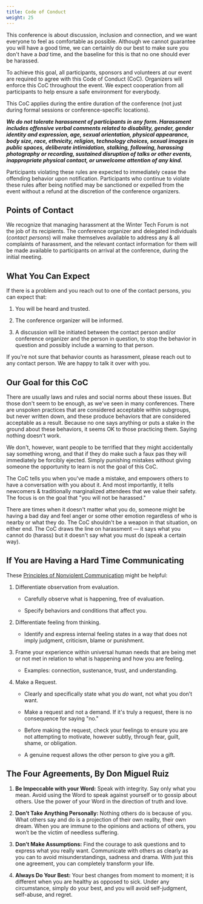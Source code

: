 ```yaml
---
title: Code of Conduct
weight: 25
---
```


This conference is about discussion, inclusion and connection, and we want
everyone to feel as comfortable as possible. Although we cannot guarantee you
will have a good time, we can certainly do our best to make sure you don't have
a *bad* time, and the baseline for this is that no one should ever be harassed.

To achieve this goal, all participants, sponsors and volunteers at our event
are required to agree with this Code of Conduct (CoC). Organizers will enforce
this CoC throughout the event. We expect cooperation from all participants to
help ensure a safe environment for everybody.

This CoC applies during the entire duration of the conference (not just during
formal sessions or conference-specific locations).

***We do not tolerate harassment of participants in any form. Harassment
includes offensive verbal comments related to disability, gender, gender
identity and expression, age, sexual orientation, physical appearance, body
size, race, ethnicity, religion, technology choices, sexual images in public
spaces, deliberate intimidation, stalking, following, harassing photography or
recording, sustained disruption of talks or other events, inappropriate physical
contact, or unwelcome attention of any kind.***

Participants violating these rules are expected to immediately cease the
offending behavior upon notification. Participants who continue to violate these
rules after being notified may be sanctioned or expelled from the event without
a refund at the discretion of the conference organizers.

Points of Contact
-----------------

We recognize that managing harassment at the Winter Tech Forum is not the job of
its recipients. The conference organizer and delegated individuals (*contact
persons*) will make themselves available to address any & all complaints of
harassment, and the relevant contact information for them will be made available
to participants on arrival at the conference, during the initial meeting.

What You Can Expect
-------------------

If there is a problem and you reach out to one of the contact persons, you
can expect that:

1. You will be heard and trusted.

2. The conference organizer will be informed.

3. A discussion will be initiated between the contact person and/or conference
   organizer and the person in question, to stop the behavior in question
   and possibly include a warning to that person.

If you're not sure that behavior counts as harassment, please reach out to any
contact person. We are happy to talk it over with you.

Our Goal for this CoC
---------------------

There are usually laws and rules and social norms about these issues. But those
don't seem to be enough, as we've seen in many conferences. There are unspoken
practices that are considered acceptable within subgroups, but never written
down, and these produce behaviors that are considered acceptable as a result.
Because no one says anything or puts a stake in the ground about these
behaviors, it seems OK to those practicing them. Saying nothing doesn't work.

We don't, however, want people to be terrified that they might accidentally say
something wrong, and that if they do make such a faux pas they will immediately
be forcibly ejected. Simply punishing mistakes without giving someone the
opportunity to learn is not the goal of this CoC.

The CoC tells you when you've made a mistake, and empowers others to have a
conversation with you about it. And most importantly, it tells newcomers &
traditionally marginalized attendees that we value their safety. The focus is on
the goal that "you will not be harassed."

There are times when it doesn't matter what you do, someone might be having a
bad day and feel anger or some other emotion regardless of who is nearby or
what they do. The CoC shouldn't be a weapon in that situation, on either end.
The CoC draws the line on harassment &mdash; it says what you cannot do (harass)
but it doesn't say what you must do (speak a certain way).

If You are Having a Hard Time Communicating
-------------------------------------------

These [Principles of Nonviolent Communication](https://www.cnvc.org/Training/NVC-Concepts)
might be helpful:

1. Differentiate observation from evaluation.

    - Carefully observe what is happening, free of evaluation.

    - Specify behaviors and conditions that affect you.

2. Differentiate feeling from thinking.

    - Identify and express internal feeling states in a way that does not
      imply judgment, criticism, blame or punishment.

3. Frame your experience within universal human needs that are
    being met or not met in relation to what is happening and how you are feeling.

    - Examples: connection, sustenance, trust, and understanding.

4. Make a Request.

    - Clearly and specifically state what you *do* want, not what you don’t
      want.

    - Make a request and not a demand. If it's truly a request, there is no
      consequence for saying "no."

    - Before making the request, check your feelings to ensure you are not
      attempting to motivate, however subtly, through fear, guilt, shame, or
      obligation.

    - A genuine request allows the other person to give you a gift.

The Four Agreements, By Don Miguel Ruiz
---------------------------------------

1. **Be Impeccable with your Word:** Speak with integrity. Say only what you
   mean. Avoid using the Word to speak against yourself or to gossip about
   others. Use the power of your Word in the direction of truth and love.

2. **Don’t Take Anything Personally:** Nothing others do is because of you. What
   others say and do is a projection of their own reality, their own dream. When
   you are immune to the opinions and actions of others, you won’t be the victim
   of needless suffering.

3. **Don’t Make Assumptions:** Find the courage to ask questions and to express
   what you really want. Communicate with others as clearly as you can to avoid
   misunderstandings, sadness and drama. With just this one agreement, you can
   completely transform your life.

4. **Always Do Your Best:** Your best changes from moment to moment; it is
   different when you are healthy as opposed to sick. Under any circumstance,
   simply do your best, and you will avoid self-judgment, self-abuse, and
   regret.
